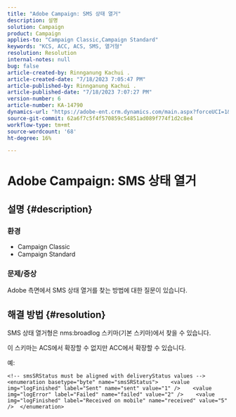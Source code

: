 ```yaml
---
title: "Adobe Campaign: SMS 상태 열거"
description: 설명
solution: Campaign
product: Campaign
applies-to: "Campaign Classic,Campaign Standard"
keywords: "KCS, ACC, ACS, SMS, 열거형"
resolution: Resolution
internal-notes: null
bug: false
article-created-by: Rinnganung Kachui .
article-created-date: "7/18/2023 7:05:47 PM"
article-published-by: Rinnganung Kachui .
article-published-date: "7/18/2023 7:07:27 PM"
version-number: 6
article-number: KA-14790
dynamics-url: "https://adobe-ent.crm.dynamics.com/main.aspx?forceUCI=1&pagetype=entityrecord&etn=knowledgearticle&id=467a0e16-9e25-ee11-9cbd-6045bd006b4b"
source-git-commit: 62a6f7c5f4f570859c54851ad089f774f1d2c8e4
workflow-type: tm+mt
source-wordcount: '68'
ht-degree: 16%

---
```


# Adobe Campaign: SMS 상태 열거

## 설명 {#description}




### 환경



- Campaign Classic
- Campaign Standard




### 문제/증상



Adobe 측면에서 SMS 상태 열거를 찾는 방법에 대한 질문이 있습니다.


## 해결 방법 {#resolution}


SMS 상태 열거형은 nms:broadlog 스키마(기본 스키마)에서 찾을 수 있습니다.

이 스키마는 ACS에서 확장할 수 없지만 ACC에서 확장할 수 있습니다.

예:


```
<!-- smsSRStatus must be aligned with deliveryStatus values -->  <enumeration basetype="byte" name="smsSRStatus">    <value img="logFinished" label="Sent" name="sent" value="1" />    <value img="logError" label="Failed" name="failed" value="2" />    <value img="logFinished" label="Received on mobile" name="received" value="5" />  </enumeration>
```



